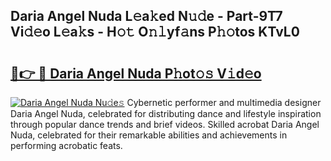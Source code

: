 ## Daria Angel Nuda L𝚎a𝚔ed N𝚞𝚍e - Part-9T7 Vi𝚍𝚎o L𝚎a𝚔s - H𝚘𝚝 O𝚗𝚕yf𝚊ns P𝚑𝚘tos KTvL0

# <h2><a href="http://kf6um5.oniu.top/?m=Daria+Angel+Nuda">🔗👉 🔴 Daria Angel Nuda P𝚑ot𝚘𝚜 V𝚒d𝚎o</a></h2>

[![Daria Angel Nuda Nu𝚍e𝚜](https://i.imgur.com/0qMVB7G.gif)](http://kf6um5.oniu.top/?m=Daria+Angel+Nuda)
Cybernetic performer and multimedia designer Daria Angel Nuda, celebrated for distributing dance and lifestyle inspiration through popular dance trends and brief videos. Skilled acrobat Daria Angel Nuda, celebrated for their remarkable abilities and achievements in performing acrobatic feats.  

